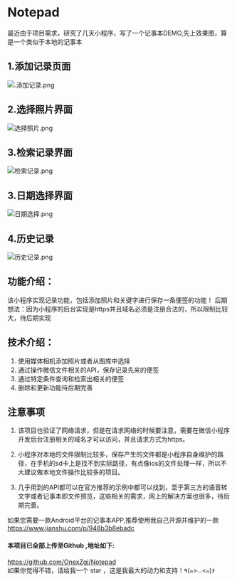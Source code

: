 # Notepad
最近由于项目需求，研究了几天小程序，写了一个记事本DEMO,先上效果图，算是一个类似于本地的记事本

## 1.添加记录页面
![.添加记录.png](https://upload-images.jianshu.io/upload_images/5249989-181102466a214d1e.png?imageMogr2/auto-orient/strip%7CimageView2/2/w/1240)

## 2.选择照片界面
![选择照片.png](https://upload-images.jianshu.io/upload_images/5249989-fd9028d0ce7b6cf6.png?imageMogr2/auto-orient/strip%7CimageView2/2/w/1240)


## 3.检索记录界面
![检索记录.png](https://upload-images.jianshu.io/upload_images/5249989-41528c801d270e55.png?imageMogr2/auto-orient/strip%7CimageView2/2/w/1240)


## 3.日期选择界面
![日期选择.png](https://upload-images.jianshu.io/upload_images/5249989-5dcfa331bcce60a3.png?imageMogr2/auto-orient/strip%7CimageView2/2/w/1240)


## 4.历史记录
![历史记录.png](https://upload-images.jianshu.io/upload_images/5249989-f73c7fba15a7a65e.png?imageMogr2/auto-orient/strip%7CimageView2/2/w/1240)


## 功能介绍：
该小程序实现记录功能，包括添加照片和关键字进行保存一条便签的功能！
后期想法：因为小程序的后台实现是https并且域名必须是注册合法的，所以限制比较大，待后期实现
## 技术介绍：
1. 使用媒体相机添加照片或者从图库中选择
2. 通过操作微信文件相关的API，保存记录先来的便签
3. 通过特定条件查询和检索出相关的便签
4. 删除和更新功能待后期完善

## 注意事项
1. 该项目也验证了网络请求，但是在请求网络的时候要注意，需要在微信小程序开发后台注册相关的域名才可以访问，并且请求方式为https。

2. 小程序对本地的文件限制比较多，保存产生的文件都是小程序自身维护的路径，在手机的sd卡上是找不到实际路径，有点像ios的文件处理一样，所以不大建议做本地文件操作比较多的项目。

3. 几乎用到的API都可以在官方推荐的示例中都可以找到，至于第三方的语音转文字或者记事本即文件预览，这些相关的需求，网上的解决方案也很多，待后期完善。 


如果您需要一款Android平台的记事本APP,推荐使用我自己开源并维护的一款
https://www.jianshu.com/p/948b3b8ebadc 
#### 本项目已全部上传至Github ,地址如下:
 https://github.com/OnexZgj/Notepad  
如果你觉得不错，请给我一个 star ，这是我最大的动力和支持！٩(๑>◡<๑)۶




